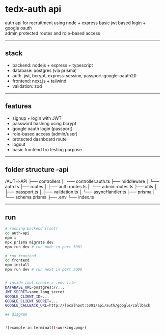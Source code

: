 # tedx-auth api 

auth api for recruitment using node + express
basic jwt based login + google oauth  
admin protected routes and role-based access

---

## stack

- backend: nodejs + express + typescript  
- database: postgres (via prisma)  
- auth: jwt, bcrypt, express-session, passport-google-oauth20  
- frontend: next.js + tailwind  
- validation: zod

---

## features

- signup + login with JWT
- password hashing using bcrypt
- google oauth login (passport)
- role-based access (admin/user)
- protected dashboard route
- logout
- basic frontend fro testing purpose 

---

## folder structure -api

/AUTH-API
├── controllers
│ └── controller.auth.ts
├── middleware
│ └── auth.ts
├── routes
│ ├── auth.routes.ts
│ └── admin.routes.ts
├── utils
│ ├── passport.ts
│ ├── validation.ts
│ └── asyncHandler.ts
├── prisma
│ └── schema.prisma
├── .env
└── index.ts


---

##  run

```bash
# running backend (root)
cd auth-api
npm i
npx prisma migrate dev
npm run dev # run node in port 5001

# run frontend 
cd frontend
npm install
npm run dev # run next in port 3000


# inside root create a .env file 
DATABASE_URL=postgres://...
JWT_SECRET=some_long_secret
GOOGLE_CLIENT_ID=...
GOOGLE_CLIENT_SECRET=...
GOOGLE_CALLBACK_URL=http://localhost:5001/api/auth/google/callback

## diagram


![example in terminal](<working.png>)
